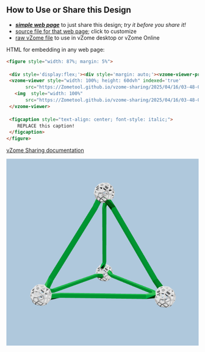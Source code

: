
## How to Use or Share this Design

 - [***simple web page***](<https://Zometool.github.io/vzome-sharing/2025/04/16/03-48-07-721Z-GRN-Tetrahedron/>) to just share this design; *try it before you share it!*
 - [source file for that web page](<https://github.com/Zometool/vzome-sharing/edit/main/2025/04/16/03-48-07-721Z-GRN-Tetrahedron/index.md>); click to customize
 - [raw vZome file](<https://raw.githubusercontent.com/Zometool/vzome-sharing/main/2025/04/16/03-48-07-721Z-GRN-Tetrahedron/GRN-Tetrahedron.vZome>) to use in vZome desktop or vZome Online
 
 HTML for embedding in any web page:
 ```html
<figure style="width: 87%; margin: 5%">
  
  <div style='display:flex;'><div style='margin: auto;'><vzome-viewer-previous label='prev step'></vzome-viewer-previous><vzome-viewer-next label='next step'></vzome-viewer-next></div></div>
  <vzome-viewer style="width: 100%; height: 60dvh" indexed='true'
        src="https://Zometool.github.io/vzome-sharing/2025/04/16/03-48-07-721Z-GRN-Tetrahedron/GRN-Tetrahedron.vZome" >
    <img  style="width: 100%"
        src="https://Zometool.github.io/vzome-sharing/2025/04/16/03-48-07-721Z-GRN-Tetrahedron/GRN-Tetrahedron.png" >
  </vzome-viewer>

  <figcaption style="text-align: center; font-style: italic;">
     REPLACE this caption!
  </figcaption>
</figure>

 ```

[vZome Sharing documentation](https://vzome.github.io/vzome/sharing.html#how-it-works)

![Image](<GRN-Tetrahedron.png>)

